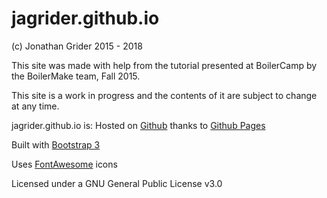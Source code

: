 # jagrider.github.io

(c) Jonathan Grider 2015 - 2018

This site was made with help from the tutorial presented at BoilerCamp by the
BoilerMake team, Fall 2015.

This site is a work in progress and the contents of it are subject to
change at any time.

jagrider.github.io is:
Hosted on [Github](https://www.github.com) thanks to [Github Pages](https://pages.github.com)

Built with [Bootstrap 3](http://getbootstrap.com)

Uses [FontAwesome](http://fontawesome.io) icons

Licensed under a GNU General Public License v3.0
